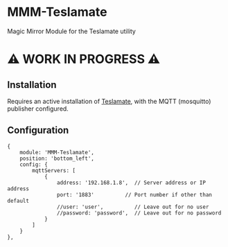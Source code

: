 # MMM-Teslamate
Magic Mirror Module for the Teslamate utility

# :warning: WORK IN PROGRESS :warning:

## Installation

Requires an active installation of [Teslamate](https://github.com/adriankumpf/teslamate), with the MQTT (mosquitto) publisher configured.


## Configuration

```
{
    module: 'MMM-Teslamate',
   	position: 'bottom_left',
    config: {
        mqttServers: [
            {
                address: '192.168.1.8',  // Server address or IP address
                port: '1883'          // Port number if other than default
                //user: 'user',          // Leave out for no user
                //password: 'password',  // Leave out for no password
            }
        ]
    }
},
```